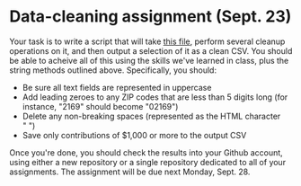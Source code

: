 # Data-cleaning assignment (Sept. 23)

Your task is to write a script that will take [this file](https://github.com/cjdd3b/advanced-data-journalism/blob/master/assignments/data/cleanme.csv), perform several cleanup operations on it, and then output a selection of it as a clean CSV. You should be able to acheive all of this using the skills we've learned in class, plus the string methods outlined above. Specifically, you should:

  - Be sure all text fields are represented in uppercase
  - Add leading zeroes to any ZIP codes that are less than 5 digits long (for instance, "2169" should become "02169")
  - Delete any non-breaking spaces (represented as the HTML character "&nbsp;")
  - Save only contributions of $1,000 or more to the output CSV

Once you're done, you should check the results into your Github account, using either a new repository or a single repository dedicated to all of your assignments. The assignment will be due next Monday, Sept. 28.
